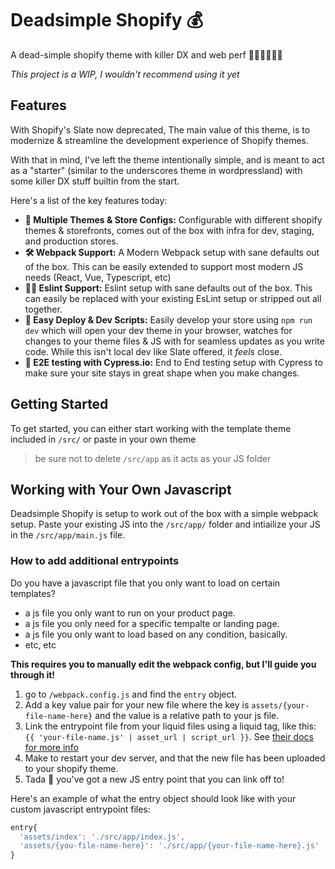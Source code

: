# Deadsimple Shopify 💰

A dead-simple shopify theme with killer DX and web perf 👨🏻‍💻🏇🏻✨

*This project is a WIP, I wouldn't recommend using it yet*

## Features
With Shopify's Slate now deprecated, The main value of this theme, is to modernize & streamline the development experience of Shopify themes.  

With that in mind, I've left the theme intentionally simple, and is meant to act as a "starter" (similar to the underscores theme in wordpressland) with some killer DX stuff builtin from the start. 

Here's a list of the key features today:
- **🏪 Multiple Themes & Store Configs:** Configurable with different shopify themes & storefronts, comes out of the box with infra for dev, staging, and production stores. 
- **🛠 Webpack Support:** A Modern Webpack setup with sane defaults out of the box. This can be easily extended to support most modern JS needs (React, Vue, Typescript, etc)
- **🕵️‍♀️ Eslint Support:** Eslint setup with sane defaults out of the box. This can easily be replaced with your existing EsLint setup or stripped out all together. 
- **💾 Easy Deploy & Dev Scripts:** Easily develop your store using `npm run dev` which will open your dev theme in your browser, watches for changes to your theme files & JS with for seamless updates as you write code. While this isn't local dev like Slate offered, it *feels* close. 
- **🧪 E2E testing with Cypress.io:** End to End testing setup with Cypress to make sure your site stays in great shape when you make changes. 

## Getting Started
To get started, you can either start working with the template theme included in `/src/` or paste in your own theme
> be sure not to delete `/src/app` as it acts as your JS folder

## Working with Your Own Javascript
Deadsimple Shopify is setup to work out of the box with a simple webpack setup. Paste your existing JS into the `/src/app/` folder and intiailize your JS in the `/src/app/main.js` file. 

### How to add additional entrypoints
Do you have a javascript file that you only want to load on certain templates? 
- a js file you only want to run on your product page.
- a  js file you only need for a specific tempalte or landing page.
- a js file you only want to load based on any condition, basically. 
- etc, etc

**This requires you to manually edit the webpack config, but I'll guide you through it!**
1. go to `/webpack.config.js` and find the `entry` object.
2. Add a key value pair for your new file where the key is `assets/{your-file-name-here}` and the value is a relative path to your js file.
3. Link the entrypoint file from your liquid files using a liquid tag, like this: `{{ 'your-file-name.js' | asset_url | script_url }}`. See [their docs for more info](https://shopify.dev/docs/themes/liquid/reference/filters/url-filters#asset_url)
4. Make to restart your dev server, and that the new file has been uploaded to your shopify theme. 
4. Tada :tada: you've got a new JS entry point that you can link off to! 

Here's an example of what the entry object should look like with your custom javascript entrypoint files:

```javascript
entry{ 
  'assets/index': './src/app/index.js',
  'assets/{you-file-name-here}': './src/app/{your-file-name-here}.js'
}
```
